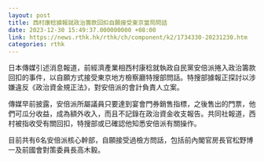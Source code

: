 ```yaml
---
layout: post
title: 西村康稔據報就政治籌款回扣自願接受東京當局問話
date: 2023-12-30 15:49:37.000000000 +08:00
link: https://news.rthk.hk/rthk/ch/component/k2/1734330-20231230.htm
categories: rthk
---
```


日本傳媒引述消息報道，前經濟產業相西村康稔就執政自民黨安倍派捲入政治籌款回扣的事件，以自願方式接受東京地方檢察廳特搜部問話。特搜部據報正探討以涉嫌違反《政治資金規正法》，對安倍派的會計負責人立案。

傳媒早前披露，安倍派所屬議員只要達到宴會門券銷售指標，之後售出的門票，他們可瓜分收益，成為額外收入，而且不記錄在政治資金收支報告。共同社報道，西村被指收受有關回扣，特搜部或已確認他知悉安倍派有關操作。

目前共有6名安倍派核心幹部，自願接受過檢方問話，包括前內閣官房長官松野博一及前國會對策委員長高木毅。

